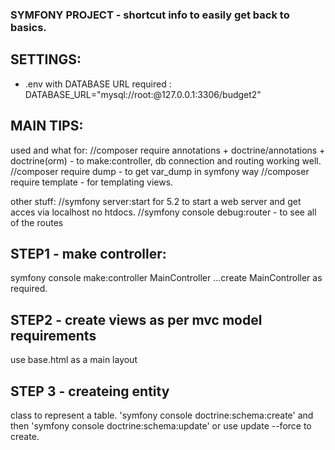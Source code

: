 ### SYMFONY PROJECT - shortcut info to easily get back to basics.

## SETTINGS:

- .env with DATABASE URL required : DATABASE_URL="mysql://root:@127.0.0.1:3306/budget2"

## MAIN TIPS:

used and what for:
//composer require annotations + doctrine/annotations + doctrine(orm) - to make:controller, db connection and routing working well.
//composer require dump - to get var_dump in symfony way
//composer require template - for templating views.

other stuff:
//symfony server:start for 5.2 to start a web server and get acces via localhost no htdocs.
//symfony console debug:router - to see all of the routes

## STEP1 - make controller:

symfony console make:controller MainController
...create MainController as required.

## STEP2 - create views as per mvc model requirements

use base.html as a main layout

## STEP 3 - createing entity

class to represent a table.
'symfony console doctrine:schema:create' and then 'symfony console doctrine:schema:update' or use update --force to create.
